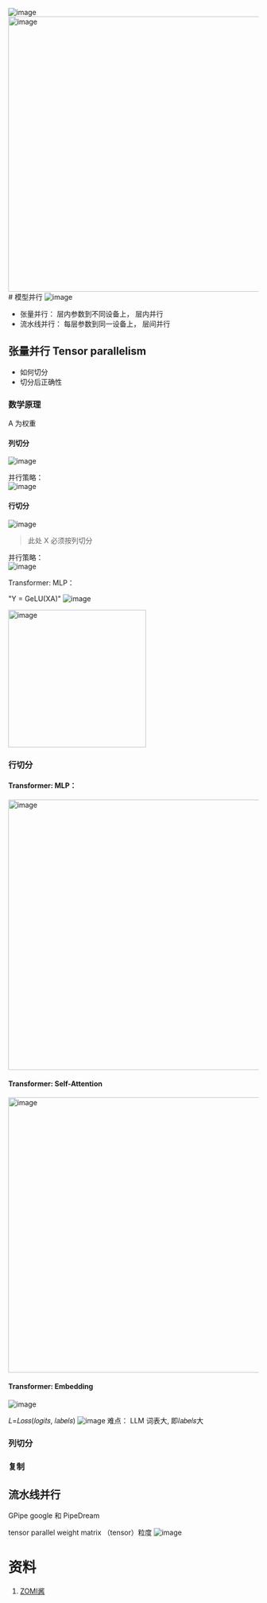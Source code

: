 ![image](https://github.com/user-attachments/assets/1275d99c-ca41-4b4d-a324-a4b9ab78b645)<img width="554" alt="image" src="https://github.com/user-attachments/assets/f5d41931-384f-462d-8fee-edef50e452e7"># 模型并行
![image](https://github.com/user-attachments/assets/4a7ec152-b249-439a-88fc-6d1a755e7113)

- 张量并行： 层内参数到不同设备上， 层内并行
- 流水线并行： 每层参数到同一设备上， 层间并行





## 张量并行 Tensor parallelism 
- 如何切分
- 切分后正确性
### 数学原理
A 为权重
#### 列切分

![image](https://github.com/user-attachments/assets/df366afd-34da-4f66-9e25-fceb9d3ff441)

并行策略：  
![image](https://github.com/user-attachments/assets/0176647c-da45-40b4-9a0b-969de6035542)


#### 行切分
![image](https://github.com/user-attachments/assets/7eb3962d-bb57-4aef-9fdf-ef4f96bf786c)
>  此处 X 必须按列切分  

并行策略：  
![image](https://github.com/user-attachments/assets/58a5b129-cb91-4d15-a329-2ee8b7c737a3)

Transformer: MLP：

"Y = GeLU(XA)"
![image](https://github.com/user-attachments/assets/e99bd9fd-d2aa-49a9-9f23-760de721cb32)

<img width="277" alt="image" src="https://github.com/user-attachments/assets/12c8f07c-c231-4f90-ad5a-28da3d95dcec">



### 行切分
#### Transformer: MLP：  

<img width="544" alt="image" src="https://github.com/user-attachments/assets/0c8c88af-2af7-4057-a6cf-8a9fff5311d1">


#### Transformer: Self-Attention   

<img width="554" alt="image" src="https://github.com/user-attachments/assets/8c1131cf-e110-4276-b94a-4a0f153e045a">


#### Transformer: Embedding  
![image](https://github.com/user-attachments/assets/aec24d49-40e1-4c73-8330-03b2f132763f)


𝐿=𝐿𝑜𝑠𝑠(𝑙𝑜𝑔𝑖𝑡𝑠, 𝑙𝑎𝑏𝑒𝑙𝑠)
![image](https://github.com/user-attachments/assets/cd8b8dc5-32c5-4068-be9c-0860053f3f2c)
难点： LLM 词表大, 即𝑙𝑎𝑏𝑒𝑙𝑠大 

### 列切分 


### 复制




## 流水线并行
GPipe google 和 PipeDream

tensor parallel
weight matrix （tensor）粒度
![image](https://github.com/hinswhale/AI-Learning/assets/22999866/dbc11131-6927-46c4-b470-577206900b3d)



# 资料
1. [ZOMI酱](https://www.bilibili.com/video/BV1WD4y1t7B)
